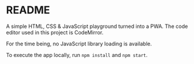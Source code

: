 # README

A simple HTML, CSS & JavaScript playground turned into a PWA. The code editor used in this project is CodeMirror.

For the time being, no JavaScript library loading is available.

To execute the app locally, run `npm install` and `npm start`.
